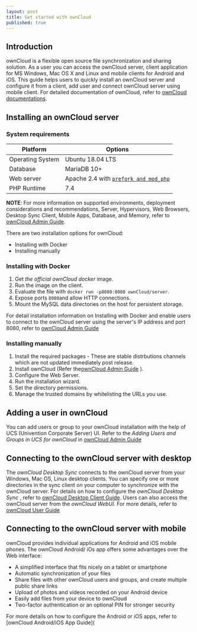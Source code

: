 ```yaml
---
layout: post
title: Get started with ownCloud
published: true
---
```


## Introduction

ownCloud is a flexible open source file synchronization and sharing solution. As a user you can access the ownCloud server, client application for MS Windows, Mac OS X and Linux and mobile clients for Android and iOS.
This guide helps users to quickly install an ownCloud server and configure it from a client, add user and connect ownCloud server using mobile client. 
For detailed documentation of ownCloud,  refer to [ownCloud documentations](doc.ownCloud.com).

## Installing an ownCloud server

### System requirements

| Platform         | Options                                                      |
| ---------------- | ------------------------------------------------------------ |
| Operating System | Ubuntu 18.04 LTS                                             |
| Database         | MariaDB 10+                                                  |
| Web server       | Apache 2.4 with [`prefork and mod_php`](https://doc.owncloud.com/server/10.5/admin_manual/installation/manual_installation.html#multi-processing-module-mpm) |
| PHP Runtime      | 7.4                                                          |

**NOTE**: For more information on supported environments, deployment considerations and recommendations, Server, Hypervisors, Web Browsers, Desktop Sync Client, Mobile Apps, Database, and Memory, refer to [ownCloud Admin Guide](doc.ownCloud.com).

There are two installation options for ownCloud:

- Installing with Docker
- Installing manually

### Installing with Docker

1. Get *the official ownCloud docker* image.
2. Run the image on the client.
3. Evaluate the file with `docker run -p8080:8080 ownCloud/server`.
4. Expose ports `8080`and allow HTTP connections.
5. Mount the MySQL data directories on the host for persistent storage. 

For detail installation information on Installing with Docker and enable users to connect to the ownCloud server using the server's IP address and port 8080, refer to [ownCloud Admin Guide](doc.ownCloud.com)

### Installing manually

1. Install the required packages - These are stable distrbutions channels which are not updated immediately post release.
2. Install ownCloud (Refer the[ownCloud Admin Guide](doc.ownCloud.com) ).
3. Configure the Web Server.
4. Run the installation wizard.
5. Set the directory permissions.
6. Manage the trusted domains by whitelisting the URLs you use.

## Adding a user in ownCloud

You can add users or group to your ownCloud installation with the help of UCS (Univention Corporate Server) UI. 
Refer to the *Adding Users and Groups in UCS for ownCloud* in [ownCloud Admin Guide](doc.ownCloud.com)

## Connecting to the ownCloud server with desktop

The *ownCloud Desktop Sync* connects to the ownCloud server from your Windows, Mac OS, Linux desktop clients. You can specify one or more directories in the sync client on your computer to synchronize with the ownCloud server. For details on how to configure the *ownCloud Desktop Sync* , refer to [ownCloud Desktop Client Guide](doc.ownCloud.com). Users can also access the ownCloud server from the *ownCloud WebUI*. For more details, refer to [ownCloud User Guide](doc.ownCloud.com)

## Connecting to the ownCloud server with mobile

ownCloud provides individual applications for Android and iOS mobile phones. 
The ownCloud Android/ iOs app offers some advantages over the Web interface:

- A simplified interface that fits nicely on a tablet or smartphone
- Automatic synchronization of your files
- Share files with other ownCloud users and groups, and create multiple public share links
- Upload of photos and videos recorded on your Android device
- Easily add files from your device to ownCloud
- Two-factor authentication or an optional PIN for stronger security

For more details on how to configure the Android or iOS apps, refer to [ownCloud Android/iOS App Guide](
